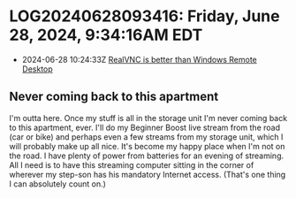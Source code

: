 # LOG20240628093416: Friday, June 28, 2024, 9:34:16AM EDT

* 2024-06-28 10:24:33Z [RealVNC is better than Windows Remote Desktop](../2576)




## Never coming back to this apartment

I'm outta here. Once my stuff is all in the storage unit I'm never coming back to this apartment, ever. I'll do my Beginner Boost live stream from the road (car or bike) and perhaps even a few streams from my storage unit, which I will probably make up all nice. It's become my happy place when I'm not on the road. I have plenty of power from batteries for an evening of streaming. All I need is to have this streaming computer sitting in the corner of wherever my step-son has his mandatory Internet access. (That's one thing I can absolutely count on.)

